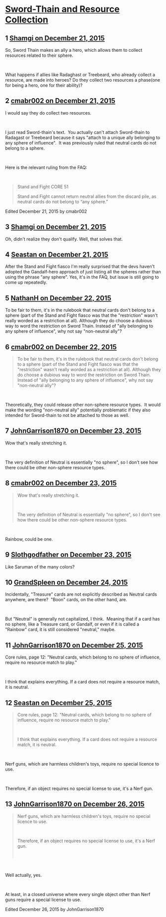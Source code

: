 # [Sword-Thain and Resource Collection](https://community.fantasyflightgames.com/topic/196437-sword-thain-and-resource-collection/)

## 1 [Shamgi on December 21, 2015](https://community.fantasyflightgames.com/topic/196437-sword-thain-and-resource-collection/?do=findComment&comment=1948410)

So, Sword Thain makes an ally a hero, which allows them to collect resources related to their sphere.

 

What happens if allies like Radaghast or Treebeard, who already collect a resource, are made into heroes? Do they collect two resources a phase(one for being a hero, one for their ability)?

## 2 [cmabr002 on December 21, 2015](https://community.fantasyflightgames.com/topic/196437-sword-thain-and-resource-collection/?do=findComment&comment=1948424)

I would say they do collect two resources.

 

I just read Sword-thain's text.  You actually can't attach Sword-thain to Radagast or Treebeard because it says "attach to a unique ally belonging to any sphere of influence".  It was previously ruled that neutral cards do not belong to a sphere.

 

Here is the relevant ruling from the FAQ:

 

> Stand and Fight CORE 51
> 
> Stand and Fight cannot return neutral allies from the discard pile, as neutral cards do not belong to “any sphere.”

Edited December 21, 2015 by cmabr002

## 3 [Shamgi on December 21, 2015](https://community.fantasyflightgames.com/topic/196437-sword-thain-and-resource-collection/?do=findComment&comment=1948450)

Oh, didn't realize they don't qualify. Well, that solves that.

## 4 [Seastan on December 21, 2015](https://community.fantasyflightgames.com/topic/196437-sword-thain-and-resource-collection/?do=findComment&comment=1948841)

After the Stand and Fight fiasco I'm really surprised that the devs haven't adopted the Gandalf-hero approach of just listing all the spheres rather than using the phrase "any sphere". Yes, it's in the FAQ, but issue is still going to come up repeatedly.

## 5 [NathanH on December 22, 2015](https://community.fantasyflightgames.com/topic/196437-sword-thain-and-resource-collection/?do=findComment&comment=1949876)

To be fair to them, it's in the rulebook that neutral cards don't belong to a sphere (part of the Stand and Fight fiasco was that the "restriction" wasn't really worded as a restriction at all). Although they do choose a dubious way to word the restriction on Sword Thain. Instead of "ally belonging to any sphere of influence", why not say "non-neutral ally"?

## 6 [cmabr002 on December 22, 2015](https://community.fantasyflightgames.com/topic/196437-sword-thain-and-resource-collection/?do=findComment&comment=1950239)

> To be fair to them, it's in the rulebook that neutral cards don't belong to a sphere (part of the Stand and Fight fiasco was that the "restriction" wasn't really worded as a restriction at all). Although they do choose a dubious way to word the restriction on Sword Thain. Instead of "ally belonging to any sphere of influence", why not say "non-neutral ally"?

 

Theoretically, they could release other non-sphere resource types.  It would make the wording "non-neutral ally" potentially problematic if they also intended for Sword-thain to not be attached to those as well.

## 7 [JohnGarrison1870 on December 23, 2015](https://community.fantasyflightgames.com/topic/196437-sword-thain-and-resource-collection/?do=findComment&comment=1951577)

Wow that's really stretching it.

 

The very definition of Neutral is essentially "no sphere", so I don't see how there could be other non-sphere resource types.

## 8 [cmabr002 on December 23, 2015](https://community.fantasyflightgames.com/topic/196437-sword-thain-and-resource-collection/?do=findComment&comment=1952159)

> Wow that's really stretching it.
> 
>  
> 
> The very definition of Neutral is essentially "no sphere", so I don't see how there could be other non-sphere resource types.

 

Rainbow, could be one.

## 9 [Slothgodfather on December 23, 2015](https://community.fantasyflightgames.com/topic/196437-sword-thain-and-resource-collection/?do=findComment&comment=1952693)

Like Saruman of the many colors?

## 10 [GrandSpleen on December 24, 2015](https://community.fantasyflightgames.com/topic/196437-sword-thain-and-resource-collection/?do=findComment&comment=1954793)

Incidentally, "Treasure" cards are not explicitly described as Neutral cards anywhere, are there?  "Boon" cards, on the other hand, are.

 

But "Neutral" is generally not capitalized, I think.  Meaning that if a card has no sphere, like a Treasure card, or Gandalf, or even if it is called a "Rainbow" card, it is still considered "neutral," maybe.

## 11 [JohnGarrison1870 on December 25, 2015](https://community.fantasyflightgames.com/topic/196437-sword-thain-and-resource-collection/?do=findComment&comment=1955382)

Core rules, page 12: "Neutral cards, which belong to no sphere of influence, require no resource match to play."

 

I think that explains everything. If a card does not require a resource match, it is neutral.

## 12 [Seastan on December 25, 2015](https://community.fantasyflightgames.com/topic/196437-sword-thain-and-resource-collection/?do=findComment&comment=1955612)

> Core rules, page 12: "Neutral cards, which belong to no sphere of influence, require no resource match to play."
> 
>  
> 
> I think that explains everything. If a card does not require a resource match, it is neutral.

 

Nerf guns, which are harmless children's toys, require no special licence to use.

 

Therefore, if an object requires no special license to use, it's a Nerf gun.

## 13 [JohnGarrison1870 on December 26, 2015](https://community.fantasyflightgames.com/topic/196437-sword-thain-and-resource-collection/?do=findComment&comment=1956580)

> Nerf guns, which are harmless children's toys, require no special licence to use.
> 
>  
> 
> Therefore, if an object requires no special license to use, it's a Nerf gun.
> 
>  

 

Well actually, yes.

 

At least, in a closed universe where every single object other than Nerf guns require a special license to use.

Edited December 26, 2015 by JohnGarrison1870

